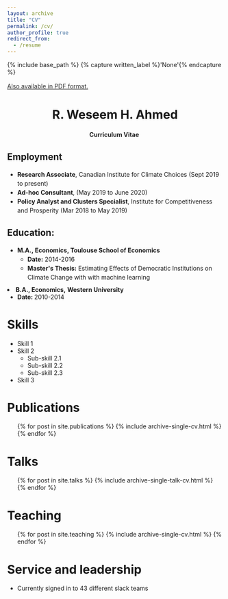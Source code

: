 ```yaml
---
layout: archive
title: "CV"
permalink: /cv/
author_profile: true
redirect_from:
  - /resume
---
```


{% include base_path %}
{% capture written_label %}'None'{% endcapture %}

<u><a style="line-height: 1.5;" href="http://www.weseemahmed.github.io/files/
Weseem Ahmed Resume.pdf"><span style="color: #333333;"><span>Also available in PDF format.</span></span></a></u>

<h1 class="western" align="center"><b>R. Weseem H. Ahmed</b></h1>
<p style="line-height: 1.5;" align="center"><span><b>Curriculum Vitae</b> </span></p>

<a name="employment"><h2>Employment</h2></a>
<ul style="line-height: 1.5; margin: 10px 0;">
  <li><span><b>Research Associate</b>, Canadian Institute for Climate Choices (Sept 2019 to present)</span></li>
    <li><span><b>Ad-hoc Consultant</b>, (May 2019 to June 2020)</span></li>
    <li><span><b>Policy Analyst and Clusters Specialist</b>, Institute for Competitiveness and Prosperity (Mar 2018 to May 2019)</span></li>
</ul>

<a name="education"><h2 class="western">Education:</h2></a>
<ul style="line-height: 1.5; margin: 10px 0;">
 	<li><span><b>M.A., </b></span><span><b>Economics</b></span><span><b>, Toulouse School of Economics</b></span>
<ul>
 	<li><strong><span><b>Date:</b></span></strong><span> 2014-2016</span></li>
  <li><b><span>Master's Thesis:</b></span><span> Estimating Effects of Democratic Institutions on Climate Change with with machine learning
</span></li>
</ul>
</li>
</ul>
 	<li><span><b>B.A., Economics,</b> <b>Western University</b></span>
<ul>
 	<li><strong><span><b>Date: </b></span></strong><span>2010-2014</span></li>
</ul>
</li>
</ul>
  
Skills
======
* Skill 1
* Skill 2
  * Sub-skill 2.1
  * Sub-skill 2.2
  * Sub-skill 2.3
* Skill 3

Publications
======
  <ul>{% for post in site.publications %}
    {% include archive-single-cv.html %}
  {% endfor %}</ul>
  
Talks
======
  <ul>{% for post in site.talks %}
    {% include archive-single-talk-cv.html %}
  {% endfor %}</ul>
  
Teaching
======
  <ul>{% for post in site.teaching %}
    {% include archive-single-cv.html %}
  {% endfor %}</ul>
  
Service and leadership
======
* Currently signed in to 43 different slack teams
